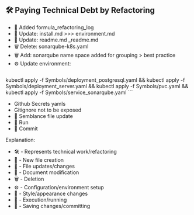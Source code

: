## 🛠️ Paying Technical Debt by Refactoring

- 📝 Added formula_refactoring_log
- 🔄 Update: install.md >>> environment.md 
- 📄 Update: readme.md _readme.md
- 🗑️ Delete: sonarqube-k8s.yaml
- 🗑️ Add: sonarqube name space added for grouping > best practice 
- ⚙️ Update environment:
    ```bash
kubectl apply -f Symbols/deployment_postgresql.yaml && kubectl apply -f Symbols/deployment_server.yaml && kubectl apply -f Symbols/pvc.yaml && kubectl apply -f Symbols/service_sonarqube.yaml
    ```
- Github Secrets yamls
- Gitignore not to be exposed
- 🎨 Semblance file update
- 🚀 Run
- 💾 Commit

Explanation:
- 🛠️ - Represents technical work/refactoring
- 📝 - New file creation
- 🔄 - File updates/changes
- 📄 - Document modification
- 🗑️ - Deletion
- ⚙️ - Configuration/environment setup
- 🎨 - Style/appearance changes
- 🚀 - Execution/running
- 💾 - Saving changes/committing